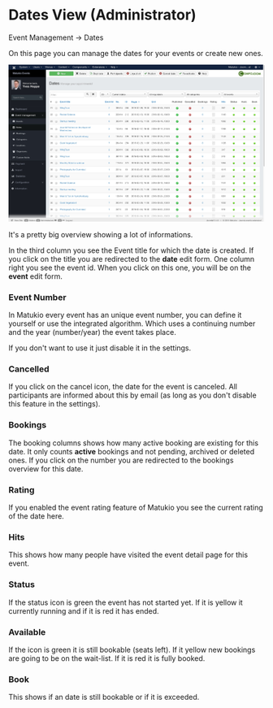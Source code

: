 # Dates View (Administrator)

Event Management -> Dates

On this page you can manage the dates for your events or create new ones.

![](dates.jpg)

It's a pretty big overview showing a lot of informations.

In the third column you see the Event title for which the date is created. If you click on the title you are redirected to the **date** edit form. One column right you see the event id. When you click on this one, you will be on the **event** edit form.

### Event Number

In Matukio every event has an unique event number, you can define it yourself or use the integrated algorithm. Which uses a continuing number and the year (number/year) the event takes place.

If you don't want to use it just disable it in the settings.

### Cancelled

If you click on the cancel icon, the date for the event is canceled. All participants are informed about this by email (as long as you don't disable this feature in the settings).

### Bookings

The booking columns shows how many active booking are existing for this date. It only counts **active** bookings and not pending, archived or deleted ones. If you click on the number you are redirected to the bookings overview for this date.

### Rating

If you enabled the event rating feature of Matukio you see the current rating of the date here.

### Hits

This shows how many people have visited the event detail page for this event.


### Status

If the status icon is green the event has not started yet. If it is yellow it currently running and if it is red it has ended.

### Available

If the icon is green it is still bookable (seats left). If it yellow new bookings are going to be on the wait-list. If it is red it is fully booked.

### Book

This shows if an date is still bookable or if it is exceeded.
